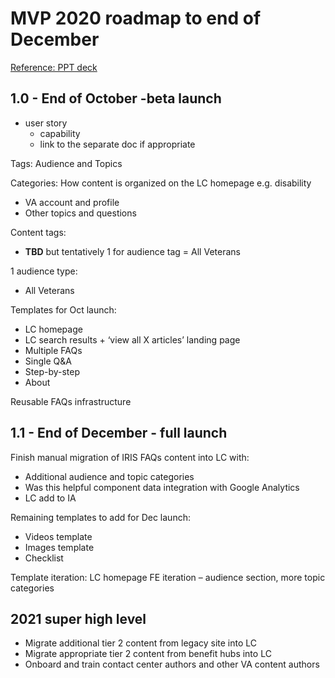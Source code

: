
# MVP 2020 roadmap to end of December

[Reference: PPT deck](https://github.com/department-of-veterans-affairs/va.gov-team/blob/master/products/content/tier-2-content-IA-and-design/learning-center-mvp/pw-learning-center-takeaways-mvp-roadmap-082820.pptx)

## 1.0 - End of October -beta launch

* user story
  - capability
  - link to the separate doc if appropriate

Tags: Audience and Topics

Categories: How content is organized on the LC homepage e.g. disability
- VA account and profile
- Other topics and questions

Content tags: 
- **TBD** but tentatively 1 for audience tag = All Veterans

1 audience type: 
- All Veterans

Templates for Oct launch:

- LC homepage
- LC search results +  ‘view all X articles’ landing page
- Multiple FAQs 
- Single Q&A
- Step-by-step
- About

Reusable FAQs infrastructure

## 1.1 - End of December - full launch

Finish manual migration of IRIS FAQs content into LC with:

- Additional audience and topic categories
- Was this helpful component data integration with Google Analytics
- LC add to IA

Remaining templates to add for Dec launch:
- Videos template
- Images template
- Checklist

Template iteration:
LC homepage FE iteration – audience section, more topic categories

## 2021 super high level

- Migrate additional tier 2 content from legacy site into LC
- Migrate appropriate tier 2 content from benefit hubs into LC
- Onboard and train contact center authors and other VA content authors
